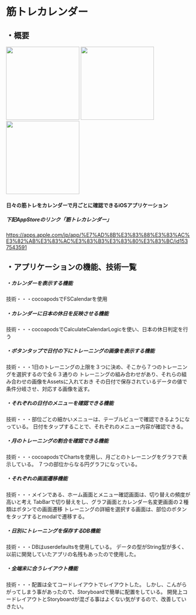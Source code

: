 # 筋トレカレンダー
## ・概要

<div align="left">
<img src="https://user-images.githubusercontent.com/71870271/97676685-56685880-1ad4-11eb-8df7-514adf87cda1.png" width="200px">  
  
<img src="https://user-images.githubusercontent.com/71870271/97676750-6ed87300-1ad4-11eb-951f-a67059493202.png" width="200px">  

<img src="https://user-images.githubusercontent.com/71870271/97680098-80704980-1ad9-11eb-84f4-a3d658e1a756.png" width="200px">  
</div>

#### 日々の筋トレをカレンダーで月ごとに確認できるiOSアプリケーション
##### 下記AppStoreのリンク「筋トレカレンダー」
https://apps.apple.com/jp/app/%E7%AD%8B%E3%83%88%E3%83%AC%E3%82%AB%E3%83%AC%E3%83%B3%E3%83%80%E3%83%BC/id1537543591
## ・アプリケーションの機能、技術一覧

##### ・カレンダーを表示する機能
技術・・・cocoapodsでFSCalendarを使用

##### ・カレンダーに日本の休日を反映させる機能
技術・・・cocoapodsでCalculateCalendarLogicを使い、日本の休日判定を行う

##### ・ボタンタップで日付の下にトレーニングの画像を表示する機能
技術・・・1日のトレーニングの上限を３つに決め、そこから７つのトレーニングを選択するので全６３通りの
      トレーニングの組み合わせがあり、それらの組み合わせの画像をAssetsに入れておき
      その日付で保存されているデータの値で条件分岐させ、対応する画像を返す。

##### ・それぞれの日付のメニューを確認できる機能
技術・・・部位ごとの細かいメニューは、テーブルビューで確認できるようになっている。
      日付をタップすることで、それぞれのメニュー内容が確認できる。

##### ・月のトレーニングの割合を確認できる機能
技術・・・cocoapodsでChartsを使用し、月ごとのトレーニングをグラフで表示している。
      ７つの部位からなる円グラフになっている。

##### ・それぞれの画面遷移機能
技術・・・メインである、ホーム画面とメニュー確認画面は、切り替えの頻度が高いと考え
      TabBarで切り替えをし、グラフ画面とカレンダー名変更画面の２種類はボタンでの画面遷移
      トレーニングの詳細を選択する画面は、部位のボタンをタップするとmodalで遷移する。

##### ・日別にトレーニングを保存するDB機能
技術・・・DBはuserdefaultsを使用している。
      データの型がString型が多く、以前に開発していたアプリの名残もあったので使用した。

##### ・全端末に合うレイアウト機能
技術・・・配置は全てコードレイアウトでレイアウトした。
      しかし、こんがらがってしまう事があったので、Storyboardで簡単に配置をしている。
      開発上コードレイアウトとStoryboardが混ざる事はよくない気がするので、改善していきたい。




